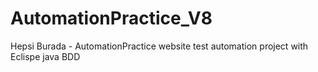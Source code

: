 # AutomationPractice_V8
Hepsi Burada - AutomationPractice website test automation project with Eclispe java BDD
